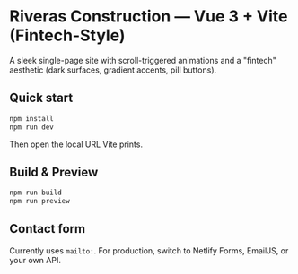 # Riveras Construction — Vue 3 + Vite (Fintech-Style)

A sleek single-page site with scroll-triggered animations and a "fintech" aesthetic (dark surfaces, gradient accents, pill buttons).

## Quick start
```bash
npm install
npm run dev
```
Then open the local URL Vite prints.

## Build & Preview
```bash
npm run build
npm run preview
```

## Contact form
Currently uses `mailto:`. For production, switch to Netlify Forms, EmailJS, or your own API.